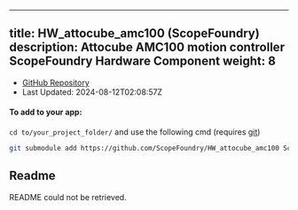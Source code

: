 
---
title: HW_attocube_amc100 (ScopeFoundry)
description: Attocube AMC100 motion controller ScopeFoundry Hardware Component
weight: 8
---
- [GitHub Repository](https://github.com/ScopeFoundry/HW_attocube_amc100)
- Last Updated: 2024-08-12T02:08:57Z


#### To add to your app:

`cd to/your_project_folder/` and use the following cmd (requires [git](/docs/100_development-environment/20_git/))

```bash
git submodule add https://github.com/ScopeFoundry/HW_attocube_amc100 ScopeFoundryHW/attocube_amc100
```


## Readme
README could not be retrieved.
